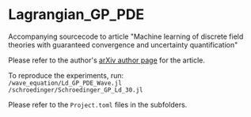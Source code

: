 # Lagrangian_GP_PDE
Accompanying sourcecode to article "Machine learning of discrete field theories with guaranteed convergence and uncertainty quantification"

Please refer to the author's <a href="https://arxiv.org/a/offen_c_1.html">arXiv author page</a> for the article.

To reproduce the experiments, run:<br />
`/wave_equation/Ld_GP_PDE_Wave.jl`<br />
`/schroedinger/Schroedinger_GP_Ld_30.jl`

Please refer to the `Project.toml` files in the subfolders.
